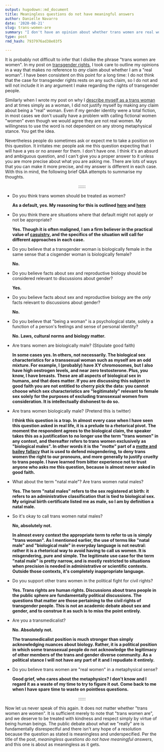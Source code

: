 ```yaml
---
output: hugodown::md_document
title: Meaningless questions do not have meaningful answers
author: Danielle Navarro
date: '2020-08-21'
slug: trans-women-are
summary: "I don't have an opinion about whether trans women are real women, any more than I have an estimate of the number of angels that can dance on the head of a pin or a belief about the mood of Thursday."
type: post
rmd_hash: 7937976ad38e03f5

---
```


It is probably not difficult to infer that I dislike the phrase "trans women are women". In my post on [transgender rights](/post/an-ordinary-account), I took care to outline my opinions in a way that makes no reference to *any* claim about whether I am a "real woman". I have been consistent on this point for a long time: I do not think that the case for transgender rights rests on any such claim, so I do not and will not include it in any argument I make regarding the rights of transgender people.

Similarly when I wrote my post on why I [describe myself as a trans woman](/post/a-lexical-decision) and at times simply as a woman, I did not justify myself by making any claim about being a "real" woman. Even if my gender identity were a total fiction, in most cases we don't usually have a problem with calling fictional women "women" even though we would agree they are not real women. My willingness to use the word is not dependent on any strong metaphysical stance. You get the idea.

Nevertheless people do sometimes ask or expect me to take a position on this question. It irritates me: people ask me this question expecting that I will have a yes or no answer for them. I don't have one. I think it's an absurd and ambiguous question, and I can't give you a proper answer to it unless you are more precise about what you are asking me. There are lots of ways that you can make it more precise, and my answer is different in each case. With this in mind, the following brief Q&A attempts to summarise my thoughts.

<p align="center">
::::::
</p>

-   Do you think trans women should be treated as women?

    **As a default, yes. My reasoning for this is outlined [here](/post/an-ordinary-account) and [here](/post/a-lexical-decision)**

-   Do you think there are situations where that default might not apply or not be appropriate?

    **Yes. Though it is often maligned, I am a firm believer in the practical value of [casuistry](https://en.wikipedia.org/wiki/Casuistry), and the specifics of the situation will call for different approaches in each case.**

-   Do you believe that a transgender woman is biologically female in the same sense that a cisgender woman is biologically female?

    **No.**

-   Do you believe facts about sex and reproductive biology should be considered relevant to discussions about gender?

    **Yes.**

-   Do you believe facts about sex and reproductive biology are the *only* facts relevant to discussions about gender?

    **No.**

-   Do you believe that "being a woman" is a psychological state, solely a function of a person's feelings and sense of personal identity?

    **No. Laws, cultural norms and biology matter.**

-   Are trans women are biologically male? (Stipulate good faith)

    **In some cases yes. In others, not necessarily. The biological sex characteristics for a transsexual woman such as myself are an odd mixture. For example, I (probably) have XY chromosomes, but I also have high oestrogen levels, and near zero testosterone. Plus, you know, I have breasts. These are all aspects of biological sex in humans, and that does matter. If you are discussing this subject in good faith you are not entitled to cherry pick the data: you cannot choose which sex characteristics are "legitimately" relevant to female sex solely for the purposes of excluding transsexual women from consideration. It is intellectually dishonest to do so.**

-   Are trans women biologically male? (Pretend this is twitter)

    **I think this question is a trap. In almost every case when I have seen this question asked in real life, it is a prelude to a rhetorical pivot. The moment the respondent agrees to the biological claim, the speaker takes this as a justification to no longer use the term "trans women" in any context, and thereafter refers to trans women exclusively as "biological males". In other words it is the "motte" part of a [motte and bailey fallacy](https://en.wikipedia.org/wiki/Motte-and-bailey_fallacy) that is used to defend misgendering, to deny trans women the right to our pronouns, and more generally to justify cruelty to trans people. I have learned from bitter experience not to trust anyone who asks me this question, because is almost never asked in good faith.**

-   What about the term "natal male"? Are trans women natal males?

    **Yes. The term "natal males" refers to the sex registered at birth: it refers to an administrative classification that is tied to biological sex. My original birth certificate listed me as male, so I am by definition a natal male.**

-   So it's okay to call trans women natal males?

    **No, absolutely not.**

    **In almost every context the appropriate term to refer to us is simply "trans woman". As I mentioned earlier, the use of terms like "natal male" and "biological male" in everyday language is not neutral: rather it is a rhetorical way to avoid having to call us women. It is misgendering, pure and simple. The legitimate use case for the term "natal male" is pretty narrow, and is mostly restricted to situations when precision is needed in administrative or scientific contexts. Outside those contexts, it's completely inappropriate language.**

-   Do you support other trans women in the political fight for civil rights?

    **Yes. Trans rights are human rights. Discussions about trans people in the public sphere are fundamentally political discussions. The questions that matter are those pertaining to the civil rights of transgender people. This is not an academic debate about sex and gender, and to construe it as such is to miss the point entirely.**

-   Are you a transmedicalist?

    **No. Absolutely not.**

    **The transmedicalist position is much stronger than simply acknowledging nuances about biology. Rather, it is a political position in which some transsexual people do not acknowledge the legitimacy of other members of the trans and gender diverse community. As a political stance I will not have any part of it and I repudiate it entirely.**

-   Do you believe trans women are "real women" in a metaphysical sense?

    **Good grief, who cares about the metaphysics? I don't know and I regard it as a waste of my time to try to figure it out. Come back to me when I have spare time to waste on pointless questions.**

<p align="center">
::::::
</p>

Now let us never speak of this again. It does not matter whether "trans women are women". It is sufficient merely to note that "trans women are", and we deserve to be treated with kindness and respect simply by virtue of being human beings. The public debate about what we "really" are is fundamentally disrespectful and there isn't any hope of a resolution because the question as stated is meaningless and underspecified. Per the title of the post, *meaningless questions do not have meaningful answers*, and this one is about as meaningless as it gets.

